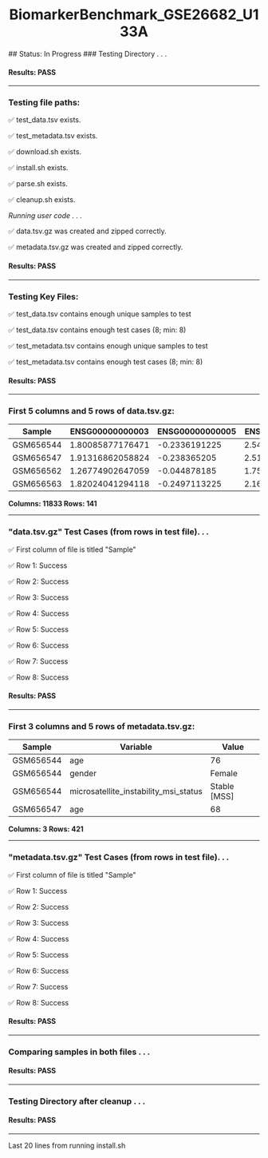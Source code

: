 <h1><center>BiomarkerBenchmark_GSE26682_U133A</center></h1>
## Status: In Progress
### Testing Directory . . .

#### Results: PASS
---
### Testing file paths:

&#9989;	test_data.tsv exists.

&#9989;	test_metadata.tsv exists.

&#9989;	download.sh exists.

&#9989;	install.sh exists.

&#9989;	parse.sh exists.

&#9989;	cleanup.sh exists.

*Running user code . . .*

&#9989;	data.tsv.gz was created and zipped correctly.

&#9989;	metadata.tsv.gz was created and zipped correctly.

#### Results: PASS
---
### Testing Key Files:

&#9989;	test_data.tsv contains enough unique samples to test

&#9989;	test_data.tsv contains enough test cases (8; min: 8)

&#9989;	test_metadata.tsv contains enough unique samples to test

&#9989;	test_metadata.tsv contains enough test cases (8; min: 8)

#### Results: PASS
---

### First 5 columns and 5 rows of data.tsv.gz:

|	Sample	|	ENSG00000000003	|	ENSG00000000005	|	ENSG00000000419	|	ENSG00000000457	|
|	---	|	---	|	---	|	---	|	---	|
|	GSM656544	|	1.80085877176471	|	-0.2336191225	|	2.54590516888889	|	0.305379200434783	|
|	GSM656547	|	1.91316862058824	|	-0.238365205	|	2.51419520777778	|	0.196926308695652	|
|	GSM656562	|	1.26774902647059	|	-0.044878185	|	1.75252909222222	|	0.152728137826087	|
|	GSM656563	|	1.82024041294118	|	-0.2497113225	|	2.16285579333333	|	0.141793532173913	|

**Columns: 11833 Rows: 141**

---
### "data.tsv.gz" Test Cases (from rows in test file). . .

&#9989;	First column of file is titled "Sample"

&#9989;	Row 1: Success

&#9989;	Row 2: Success

&#9989;	Row 3: Success

&#9989;	Row 4: Success

&#9989;	Row 5: Success

&#9989;	Row 6: Success

&#9989;	Row 7: Success

&#9989;	Row 8: Success

#### Results: PASS
---
### First 3 columns and 5 rows of metadata.tsv.gz:

|	Sample	|	Variable	|	Value	|
|	---	|	---	|	---	|
|	GSM656544	|	age	|	76	|
|	GSM656544	|	gender	|	Female	|
|	GSM656544	|	microsatellite_instability_msi_status	|	Stable [MSS]	|
|	GSM656547	|	age	|	68	|

**Columns: 3 Rows: 421**

---
### "metadata.tsv.gz" Test Cases (from rows in test file). . .

&#9989;	First column of file is titled "Sample"

&#9989;	Row 1: Success

&#9989;	Row 2: Success

&#9989;	Row 3: Success

&#9989;	Row 4: Success

&#9989;	Row 5: Success

&#9989;	Row 6: Success

&#9989;	Row 7: Success

&#9989;	Row 8: Success

#### Results: PASS
---
### Comparing samples in both files . . .

#### Results: PASS

---
### Testing Directory after cleanup . . .

#### Results: PASS
---
Last 20 lines from running install.sh
~~~~bash
~~~~